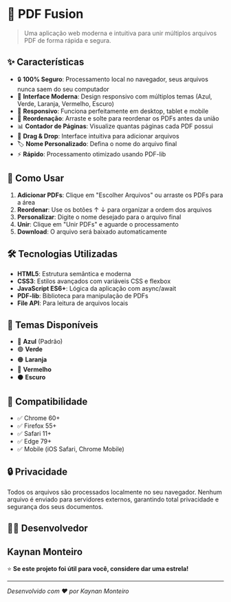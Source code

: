 # 📄 PDF Fusion

> Uma aplicação web moderna e intuitiva para unir múltiplos arquivos PDF de forma rápida e segura.
## ✨ Características

- 🔒 **100% Seguro**: Processamento local no navegador, seus arquivos nunca saem do seu computador
- 🎨 **Interface Moderna**: Design responsivo com múltiplos temas (Azul, Verde, Laranja, Vermelho, Escuro)
- 📱 **Responsivo**: Funciona perfeitamente em desktop, tablet e mobile
- 🔄 **Reordenação**: Arraste e solte para reordenar os PDFs antes da união
- 📊 **Contador de Páginas**: Visualize quantas páginas cada PDF possui
- 📁 **Drag & Drop**: Interface intuitiva para adicionar arquivos
- 🏷️ **Nome Personalizado**: Defina o nome do arquivo final
- ⚡ **Rápido**: Processamento otimizado usando PDF-lib

## 🚀 Como Usar

1. **Adicionar PDFs**: Clique em "Escolher Arquivos" ou arraste os PDFs para a área
2. **Reordenar**: Use os botões ↑ ↓ para organizar a ordem dos arquivos
3. **Personalizar**: Digite o nome desejado para o arquivo final
4. **Unir**: Clique em "Unir PDFs" e aguarde o processamento
5. **Download**: O arquivo será baixado automaticamente

## 🛠️ Tecnologias Utilizadas

- **HTML5**: Estrutura semântica e moderna
- **CSS3**: Estilos avançados com variáveis CSS e flexbox
- **JavaScript ES6+**: Lógica da aplicação com async/await
- **PDF-lib**: Biblioteca para manipulação de PDFs
- **File API**: Para leitura de arquivos locais

## 🎨 Temas Disponíveis

- 🔵 **Azul** (Padrão)
- 🟢 **Verde**
- 🟠 **Laranja**
- 🔴 **Vermelho**
- ⚫ **Escuro**

## 📱 Compatibilidade

- ✅ Chrome 60+
- ✅ Firefox 55+
- ✅ Safari 11+
- ✅ Edge 79+
- ✅ Mobile (iOS Safari, Chrome Mobile)

## 🔒 Privacidade

Todos os arquivos são processados localmente no seu navegador.
Nenhum arquivo é enviado para servidores externos, garantindo total privacidade 
e segurança dos seus documentos.



## 👨‍💻 Desenvolvedor
**Kaynan Monteiro**
---

⭐ **Se este projeto foi útil para você, considere dar uma estrela!**

---

*Desenvolvido com ❤️ por Kaynan Monteiro*

